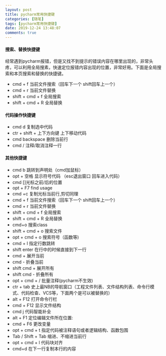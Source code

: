 ```yaml
---
layout: post
title: pycharm常用快捷键
categories: [随笔]
tags: [pycharm常用快捷键]
date: 2019-12-24 13:48:07
comments: true
---
```



#### 搜索、替换快捷键

经常遇到pycharm报错，但是又找不到提示的错误内容在哪里出现的，非常头疼，可以利用全局搜素，快速定位报错内容出现的位置，非常好用。下面是全局搜索和本页搜索和替换的快捷键。

* cmd + f 当前文件搜索（回车下一个 shift回车上一个）
* cmd + r 当前文件替换
* shift + cmd + f 全局搜索
* shift + cmd + R 全局替换

#### 代码操作快捷键

* cmd d 复制选中代码
* ctr + shift + 上下方向键 上下移动代码
* cmd backspace 删除当前行
* cmd / 注释/取消注释一行

#### 其他快捷键

* cmd b 跳转到声明处（cmd加鼠标）
* opt + 空格 显示符号代码 （esc退出窗口 回车进入代码）
* cmd []光标之前/后的位置
* opt + F7 find usage
* cmd +c 复制光标当前行,剪切同理
* cmd + f 当前文件搜索（回车下一个 shift回车上一个）
* cmd + r 当前文件替换
* shift + cmd + f 全局搜索
* shift + cmd + R 全局替换
* cmd+o 搜索class
* shift + cmd + o 搜索文件
* opt + cmd + o 搜索符号（函数等)
* cmd + l 指定行数跳转
* shift enter 在行中的时候直接到下一行
* cmd + 展开当前
* cmd - 折叠当前
* shift cmd + 展开所有
* shift cmd - 折叠所有
* opt + cmd + / 批量注释(pycharm不生效)
* ctr + tab 史上最NB的导航窗口（工程文件列表、文件结构列表、命令行模式、代码检查、VCS等，下面两个是可以被替换的）
* alt + F12 打开命令行栏
* cmd + F12 显示文件结构
* cmd j 代码智能补全
* alt + F1 定位编辑文件所在位置:
* cmd + F6 更改变量
* opt + cmd + t 指定代码被注释语句或者逻辑结构、函数包围
* Tab / Shift + Tab 缩进、不缩进当前行
* opt + cmd + l 代码块对齐
* cmd+d 在下一行复制本行的内容











